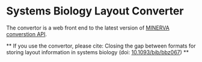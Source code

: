 # Systems Biology Layout Converter

The convertor is a web front end to the latest version of [MINERVA](https://minerva.pages.uni.lu/doc/) [converstion API](https://minerva.pages.uni.lu/doc/api/13.1/converter/).

** If you use the convertor, please cite: Closing the gap between formats for storing layout information in systems biology (doi: [10.1093/bib/bbz067](https://doi.org/10.1093/bib/bbz067)) **
